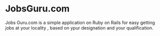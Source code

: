 # JobsGuru.com
 Jobs Guru.com is  a simple application on Ruby on Rails for easy  getting jobs at your locality , based on ypur designation and your qualification.
